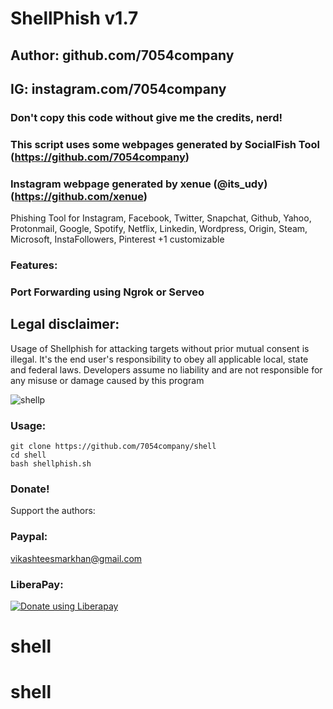 # ShellPhish v1.7
## Author: github.com/7054company
## IG: instagram.com/7054company
### Don't copy this code without give me the credits, nerd! 
### This script uses some webpages generated by SocialFish Tool (https://github.com/7054company)
### Instagram webpage generated by xenue (@its_udy) (https://github.com/xenue)

Phishing Tool for Instagram, Facebook, Twitter, Snapchat, Github, Yahoo, Protonmail, Google, Spotify, Netflix, Linkedin, Wordpress, Origin, Steam, Microsoft, InstaFollowers, Pinterest +1 customizable

### Features:
### Port Forwarding using Ngrok or Serveo

## Legal disclaimer:

Usage of Shellphish for attacking targets without prior mutual consent is illegal. It's the end user's responsibility to obey all applicable local, state and federal laws. Developers assume no liability and are not responsible for any misuse or damage caused by this program 

![shellp](https://user-images.githubusercontent.com/34893261/43082609-d6273f58-8e6a-11e8-97f3-df56e03ad83d.png)

### Usage:
```
git clone https://github.com/7054company/shell
cd shell
bash shellphish.sh
```

### Donate!
Support the authors:
### Paypal:
vikashteesmarkhan@gmail.com
### LiberaPay:
<noscript><a href="paypal.com/vikasyadav7054"><img alt="Donate using Liberapay" src="https://liberapay.com/assets/widgets/donate.svg"></a></noscript>
# shell
# shell
